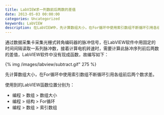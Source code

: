 ```yaml
---
title: LabVIEW求一列数前后两数的差值
date: 2013-05-03 00:00:00
categories: Uncategorized
keywords: LabVIEW
description: 在LabVIEW中，先计算数组大小，在For循环中使用索引数组不断循环引用各组前后两个数求差。
---
```


通过数据采集卡采集光栅式转角编码器的脉冲信号，在LabVIEW软件中用固定的时间间隔读取一系列脉冲数，接着计算电机转速时，需要计算此脉冲序列前后两数的差值，LabVIEW软件中没有现成函数，故编写如下：

{% img /images/labview/subtract.gif" 275 %}

先计算数组大小，在For循环中使用索引数组不断循环引用各组前后两个数求差。

使用到的LabVIEW函数位置分别为：

- 编程 > 数组 > 数组大小
- 编程 > 结构 > For循环
- 编程 > 数组 > 索引数组

